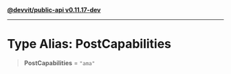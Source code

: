 [**@devvit/public-api v0.11.17-dev**](../../README.md)

---

# Type Alias: PostCapabilities

> **PostCapabilities** = `"ama"`
